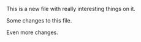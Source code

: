 This is a new file with really interesting things on it.

Some changes to this file.

Even more changes. 
